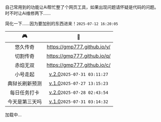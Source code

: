 <!-- 载入 footer 样式 -->
<link rel="stylesheet" href="/footer.css" />
<!-- 载入 footer 样式 -->

自己常用到的功能让Ai帮忙整了个网页工具，如果出现问题请怀疑是代码的问题。时不时让Ai维修两下……

简化一下……因为要加别的东西进来！`2025-07-12 16:20:05`

|🎮|🔗|
|:---:|:---:|
|悠久传奇|<https://gmp777.github.io/y/>|
|切割传奇|<https://gmp777.github.io/q/>|
|赤焰无双|<https://gmp777.github.io/c/>|
|小号走起|[v.2.0](/x.html)`2025-07-31 03:11:27`|
|典狱长刷新预测|[v.1.0](https://gmp777.github.io/boss.html)`2025-07-27 13:15:23`|
|每日任务打卡|[v.2.0](https://gmp777.github.io/todo.html)`2025-07-28 02:43:54`|
|今天是第三天吗|[v.1.0](https://gmp777.github.io/d.html)`2025-07-31 03:14:32`|

  <!-- Footer -->
  <div class="footer-wrapper">
    <footer id="footer-container">加载中...</footer>
  </div>
  <script src="/load-footer.js"></script>
<!-- footer -->
